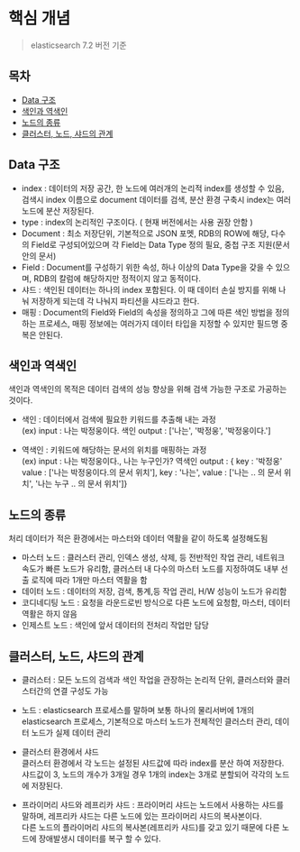 # 핵심 개념
> elasticsearch 7.2 버전 기준
## 목차
- [Data 구조](#data-구조)
- [색인과 역색인](#색인과-역색인)
- [노드의 종류](#노드의-종류)
- [클러스터, 노드, 샤드의 관계](#클러스터-노드-샤드의-관계)

## Data 구조
* index : 데이터의 저장 공간, 한 노드에 여러개의 논리적 index를 생성할 수 있음, 검색시 index 이름으로 document 데이터를 검색, 분산 환경 구축시 index는 여러 노드에 분산 저장된다.
* type : index의 논리적인 구조이다. ( 현재 버전에서는 사용 권장 안함 )
* Document : 최소 저장단위, 기본적으로 JSON 포멧, RDB의 ROW에 해당, 다수의 Field로 구성되어있으며 각 Field는 Data Type 정의 필요, 중첩 구조 지원(문서안의 문서) 
* Field : Document를 구성하기 위한 속성, 하나 이상의 Data Type을 갖을 수 있으며, RDB의 칼럼에 해당하지만 정적이지 않고 동적이다.
* 샤드 : 색인된 데이터는 하나의 index 포함된다. 이 때 데이터 손실 방지를 위해 나눠 저장하게 되는데 각 나눠지 파티션을 샤드라고 한다. 
* 매핑 : Document의 Field와 Field의 속성을 정의하고 그에 따른 색인 방법을 정의하는 프로세스, 매핑 정보에는 여러가지 데이터 타입을 지정할 수 있지만 필드명 중복은 안된다.

## 색인과 역색인
색인과 역색인의 목적은 데이터 검색의 성능 향상을 위해 검색 가능한 구조로 가공하는 것이다.
* 색인 : 데이터에서 검색에 필요한 키워드를 추출해 내는 과정\
(ex) input : 나는 박정웅이다. 색인 output : ['나는', '박정웅', '박정웅이다.']

* 역색인 : 키워드에 해당하는 문서의 위치를 매핑하는 과정\
(ex) input : 나는 박정웅이다., 나는 누구인가? 역색인 output : { key : '박정웅' value : ['나는 박정웅이다.의 문서 위치'], key : '나는', value : ['나는 .. 의 문서 위치', '나는 누구 .. 의 문서 위치']}

## 노드의 종류
처리 데이터가 적은 환경에서는 마스터와 데이터 역활을 같이 하도록 설정해도됨

* 마스터 노드 : 클러스터 관리, 인덱스 생성, 삭제, 등 전반적인 작업 관리, 네트워크 속도가 빠른 노드가 유리함, 클러스터 내 다수의 마스터 노드를 지정하여도 내부 선출 로직에 따라 1개만 마스터 역활을 함
* 데이터 노드 : 데이터의 저장, 검색, 통계,등 작업 관리, H/W 성능이 노드가 유리함
* 코디네디팅 노드 : 요청을 라운드로빈 방식으로 다른 노드에 요청함, 마스터, 데이터 역활은 하지 않음
* 인제스트 노드 : 색인에 앞서 데이터의 전처리 작업만 담당

## 클러스터, 노드, 샤드의 관계
* 클러스터 : 모든 노드의 검색과 색인 작업을 관장하는 논리적 단위, 클러스터와 클러스터간의 연결 구성도 가능
* 노드 : elasticsearch 프로세스를 말하며 보통 하나의 물리서버에 1개의 elasticsearch 프로세스, 기본적으로 마스터 노드가 전체적인 클러스터 관리, 데이터 노드가 실제 데이터 관리
* 클러스터 환경에서 샤드\
클러스터 환경에서 각 노드는 설정된 샤드값에 따라 index를 분산 하여 저장한다.\
샤드값이 3, 노드의 개수가 3개일 경우 1개의 index는 3개로 분할되어 각각의 노드에 저장된다.

* 프라이머리 샤드와 레프리카 샤드 : 프라이머리 샤드는 노드에서 사용하는 샤드를 말하며, 레프리카 샤드는 다른 노드에 있는 프라이머리 샤드의 복사본이다.\
다른 노드의 플라이머리 샤드의 복사본(레프리카 샤드)를 갖고 있기 때문에 다른 노드에 장애발생시 데이터를 복구 할 수 있다.
